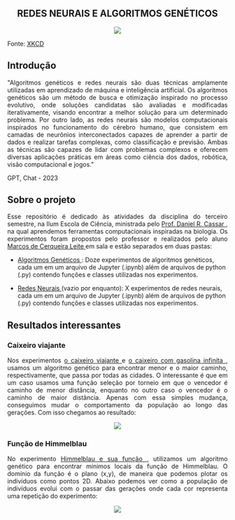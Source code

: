 <h2 align="center"> REDES NEURAIS E ALGORITMOS GENÉTICOS </h2>

<p align="center"><img src="https://user-images.githubusercontent.com/106620307/228858222-39c047cb-b7fb-4e71-ab86-97d5eb0da13d.png"></p>

<p align=""> Fonte: <a href="https://xkcd.com/720/"> XKCD </a> </p>

## Introdução
<p align="justify">
"Algoritmos genéticos e redes neurais são duas técnicas amplamente utilizadas em aprendizado de máquina e inteligência artificial. Os algoritmos genéticos são um método de busca e otimização inspirado no processo evolutivo, onde soluções candidatas são avaliadas e modificadas iterativamente, visando encontrar a melhor solução para um determinado problema. Por outro lado, as redes neurais são modelos computacionais inspirados no funcionamento do cérebro humano, que consistem em camadas de neurônios interconectados capazes de aprender a partir de dados e realizar tarefas complexas, como classificação e previsão. Ambas as técnicas são capazes de lidar com problemas complexos e oferecem diversas aplicações práticas em áreas como ciência dos dados, robótica, visão computacional e jogos." </p>
GPT, Chat - 2023

## Sobre o projeto
<p align="justify">
Esse repositório é dedicado às atividades da disciplina do terceiro semestre, na Ilum Escola de Ciência, ministrada pelo <a href="https://github.com/drcassar"> Prof. Daniel R. Cassar </a>, na qual aprendemos ferramentas computacionais inspiradas na biologia. Os experimentos foram propostos pelo professor e realizados pelo aluno <a href="https://github.com/Karl-Marcos"> Marcos de Cerqueira Leite </a>  em sala e estão separados em duas pastas:  </p>
<p align="justify"> </p>

+  <a href="https://github.com/Karl-Marcos/Redes_Neurais_1S23/tree/main/AlgoritmosGeneticos"> Algoritmos Genéticos </a> : Doze experimentos de algoritmos genéticos, cada um em um arquivo de Jupyter (.ipynb) além de arquivos de python (.py) contendo funções e classes utilizadas nos experimentos.
  
+  <a href="https://github.com/Karl-Marcos/Redes_Neurais_1S23/tree/main/RedesNeurais"> Redes Neurais </a> (vazio por enquanto): X experimentos de redes neurais, cada um em um arquivo de Jupyter (.ipynb) além de arquivos de python (.py) contendo funções e classes utilizadas nos experimentos. </p>

## Resultados interessantes

### Caixeiro viajante

<p align="justify">
Nos experimentos <a href="https://github.com/Karl-Marcos/Redes_Neurais_1S23/blob/main/AlgoritmosGeneticos/experimento%20A.06%20-%20o%20caixeiro%20viajante.ipynb"> o caixeiro viajante </a> e <a href="https://github.com/Karl-Marcos/Redes_Neurais_1S23/blob/main/AlgoritmosGeneticos/experimento%20GA.03%20-%20caixeiro%20com%20gasolina%20infinita.ipynb"> o caixeiro com gasolina infinita </a>, usamos um algoritmo genético para encontrar menor e o maior caminho, respectivamente, que passa por todas as cidades. O interessante é que em um caso usamos uma função seleção por torneio em que o vencedor é caminho de menor distância,
enquanto no outro caso o vencedor é o caminho de maior distância. Apenas com essa simples mudança, conseguimos mudar o comportamento da população ao longo das gerações. Com isso chegamos ao resultado: </p>

<p align="center"><img src="https://user-images.githubusercontent.com/106620307/233842601-6c65bfee-6a77-4ac9-83a6-cc7d7bac3641.png"></p>

### Função de Himmelblau

<p align="justify">
No experimento <a href="https://github.com/Karl-Marcos/Redes_Neurais_1S23/blob/main/AlgoritmosGeneticos/experimento%20GA.06%20-%20Himmelblau%20e%20sua%20funcao.ipynb"> Himmelblau e sua função </a>, utilizamos um algoritmo genético para encontrar mínimos locais da função de Himmelblau. O domínio da função é o plano (x,y), de maneira que podemos plotar os indivíduos como pontos 2D. Abaixo podemos ver como a população de indivíduos evolui com o passar das gerações onde cada cor representa uma repetição do experimento: </p> 

<p align="center"><img src="https://user-images.githubusercontent.com/106620307/233873524-dbb114fa-34f9-4f25-b93c-068edde259dd.png"></p>
